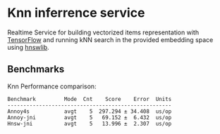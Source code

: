 # Knn inferrence service

Realtime Service for building vectorized items representation with [TensorFlow](https://www.tensorflow.org/) and running kNN search in the provided
embedding space using [hnswlib](https://github.com/nmslib/hnswlib).

## Benchmarks

Knn Performance comparison:
```
Benchmark         Mode  Cnt    Score    Error  Units
----------------------------------------------------
Annoy4s           avgt    5  297.294 ± 34.408  us/op
Annoy-jni         avgt    5   69.152 ±  6.432  us/op
Hnsw-jni          avgt    5   13.996 ±  2.307  us/op
```
